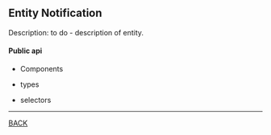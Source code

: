 ## Entity Notification

Description:
to do - description of entity.

#### Public api

- Components



- types



- selectors



----
[BACK](/README.md)